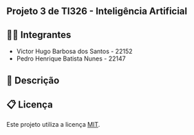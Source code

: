 ## Projeto 3 de TI326 - Inteligência Artificial

## 🧑‍🎓 Integrantes

* Victor Hugo Barbosa dos Santos - 22152
* Pedro Henrique Batista Nunes - 22147

## 📝 Descrição

## 📋 Licença

Este projeto utiliza a licença [MIT](https://opensource.org/license/mit).

